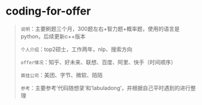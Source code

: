 # coding-for-offer

> `说明`：主要刷题三个月，300题左右+智力题+概率题，使用的语言是python，后续更新c++版本
>
> `个人介绍`：top2硕士，工作两年，nlp、搜索方向
>
> `offer情况`：知乎、好未来、联想、百度、阿里、快手（时间顺序）
>
> `面挂公司`：美团、字节、微软、陌陌
>
> `参考`：主要参考‘代码随想录’和‘labuladong’，并根据自己平时遇到的进行整理

